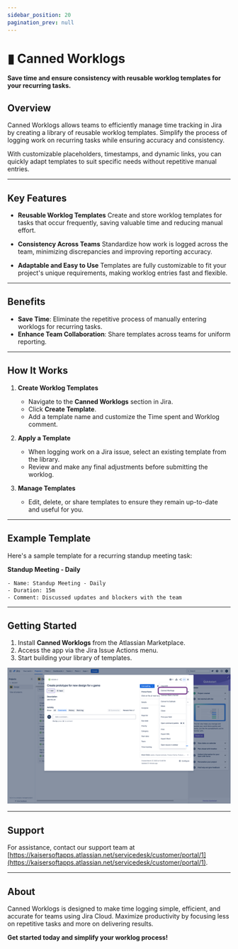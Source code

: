```yaml
---
sidebar_position: 20
pagination_prev: null
---
```


# ▮ Canned Worklogs

**Save time and ensure consistency with reusable worklog templates for your recurring tasks.**

## Overview
Canned Worklogs allows teams to efficiently manage time tracking in Jira by creating a library of reusable worklog templates. Simplify the process of logging work on recurring tasks while ensuring accuracy and consistency.

With customizable placeholders, timestamps, and dynamic links, you can quickly adapt templates to suit specific needs without repetitive manual entries.

---

## Key Features
- **Reusable Worklog Templates**
  Create and store worklog templates for tasks that occur frequently, saving valuable time and reducing manual effort.

- **Consistency Across Teams**
  Standardize how work is logged across the team, minimizing discrepancies and improving reporting accuracy.

- **Adaptable and Easy to Use**
  Templates are fully customizable to fit your project's unique requirements, making worklog entries fast and flexible.

---

## Benefits
- **Save Time**: Eliminate the repetitive process of manually entering worklogs for recurring tasks.
- **Enhance Team Collaboration**: Share templates across teams for uniform reporting.

---

## How It Works
1. **Create Worklog Templates**
   - Navigate to the **Canned Worklogs** section in Jira.
   - Click **Create Template**.
   - Add a template name and customize the Time spent and Worklog comment.

2. **Apply a Template**
   - When logging work on a Jira issue, select an existing template from the library.
   - Review and make any final adjustments before submitting the worklog.

3. **Manage Templates**
   - Edit, delete, or share templates to ensure they remain up-to-date and useful for you.

---

## Example Template
Here's a sample template for a recurring standup meeting task:

**Standup Meeting - Daily**

```
- Name: Standup Meeting - Daily
- Duration: 15m
- Comment: Discussed updates and blockers with the team
```

---

## Getting Started
1. Install **Canned Worklogs** from the Atlassian Marketplace.
2. Access the app via the Jira Issue Actions menu.
3. Start building your library of templates.

![](./img/screenshot-issue-actions.png) 

---

## Support
For assistance, contact our support team at [https://kaisersoftapps.atlassian.net/servicedesk/customer/portal/1](https://kaisersoftapps.atlassian.net/servicedesk/customer/portal/1).

---

## About
Canned Worklogs is designed to make time logging simple, efficient, and accurate for teams using Jira Cloud. Maximize productivity by focusing less on repetitive tasks and more on delivering results.

**Get started today and simplify your worklog process!**
